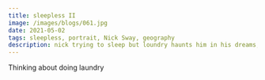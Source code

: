 ```yaml
---
title: sleepless II
image: /images/blogs/061.jpg
date: 2021-05-02
tags: sleepless, portrait, Nick Sway, geography
description: nick trying to sleep but loundry haunts him in his dreams, little he knows that there is a laundry sneaking under his bed
---
```


Thinking about doing laundry
